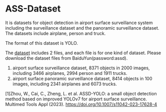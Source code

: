 # ASS-Dataset

It is datasets for object detection in airport surface surveillance system including the surveillance dataset and the panoramic surveillance dataset. The datasets include airplane, person and truck.

The format of this dataset is YOLO.

The [dataset](https://pan.baidu.com/s/1gV2P-9XTO9fycKQKW2u2XQ) includes 2 files, and each file is for one kind of dataset. Please download the dataset files from BaiduYun(password:assd).
 1. airport surface surveillance dataset, 8371 objects in 2000 images, including 3466 airplanes, 2994 person and 1911 trucks.
 2. airport surface panoramic surveillance dataset, 8414 objects in 100 images, including 2341 airplanes and 6073 trucks.

[1]Zhou, W., Cai, C., Zheng, L. et al. ASSD-YOLO: a small object detection method based on improved YOLOv7 for airport surface surveillance. Multimed Tools Appl (2023). https://doi.org/10.1007/s11042-023-17628-4





